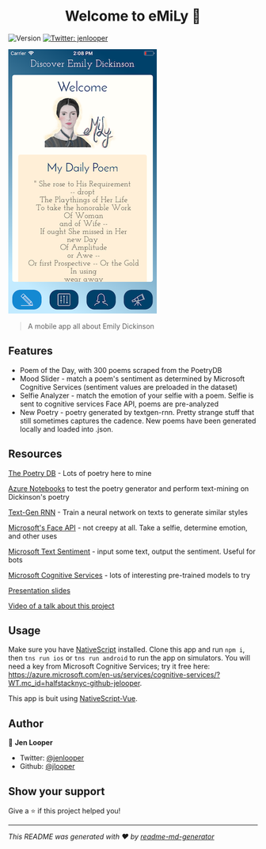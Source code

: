<h1 align="center">Welcome to eMiLy 👋</h1>
<p>
  <img alt="Version" src="https://img.shields.io/badge/version-1.0-blue.svg?cacheSeconds=2592000" />
  <a href="https://twitter.com/jenlooper">
    <img alt="Twitter: jenlooper" src="https://img.shields.io/twitter/follow/jenlooper.svg?style=social" target="_blank" />
  </a>
</p>

![image](screenshot.png)

> A mobile app all about Emily Dickinson

## Features

-   Poem of the Day, with 300 poems scraped from the PoetryDB
-   Mood Slider - match a poem's sentiment as determined by Microsoft Cognitive Services (sentiment values are preloaded in the dataset)
-   Selfie Analyzer - match the emotion of your selfie with a poem. Selfie is sent to cognitive services Face API, poems are pre-analyzed
-   New Poetry - poetry generated by textgen-rnn. Pretty strange stuff that still sometimes captures the cadence. New poems have been generated locally and loaded into .json.

## Resources

[The Poetry DB](http://poetrydb.org/index.html) - Lots of poetry here to mine

[Azure Notebooks](https://notebooks.azure.com/jennifer-looper/?WT.mc_id=halfstacknyc-github-jelooper) to test the poetry generator and perform text-mining on Dickinson's poetry

[Text-Gen RNN](https://github.com/minimaxir/textgenrnn) - Train a neural network on texts to generate similar styles

[Microsoft's Face API](https://docs.microsoft.com/en-us/azure/cognitive-services/face/?WT.mc_id=halfstacknyc-github-jelooper) - not creepy at all. Take a selfie, determine emotion, and other uses

[Microsoft Text Sentiment](https://docs.microsoft.com/en-us/azure/cognitive-services/text-analytics/?WT.mc_id=halfstacknyc-github-jelooper) - input some text, output the sentiment. Useful for bots

[Microsoft Cognitive Services](https://docs.microsoft.com/azure/cognitive-services/?WT.mc_id=halfstacknyc-github-jelooper) - lots of interesting pre-trained models to try

[Presentation slides](https://microsoft-cloud-advocates.slides.com/jenlooper/emily)

[Video of a talk about this project](https://halfstackconf.streameventlive.com/embed/53)

## Usage

Make sure you have [NativeScript](https://docs.nativescript.org/angular/start/quick-setup) installed. Clone this app and run `npm i`, then `tns run ios` or `tns run android` to run the app on simulators. You will need a key from Microsoft Cognitive Services; try it free here: https://azure.microsoft.com/en-us/services/cognitive-services/?WT.mc_id=halfstacknyc-github-jelooper.

This app is buit using [NativeScript-Vue](http://www.nativescript-vue.org).

## Author

👤 **Jen Looper**

-   Twitter: [@jenlooper](https://twitter.com/jenlooper)
-   Github: [@jlooper](https://github.com/jlooper)

## Show your support

Give a ⭐️ if this project helped you!

---

_This README was generated with ❤️ by [readme-md-generator](https://github.com/kefranabg/readme-md-generator)_

```

```
